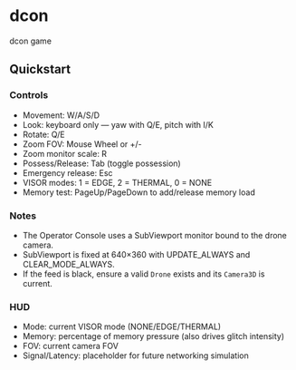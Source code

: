 # dcon
dcon game

## Quickstart

### Controls
- Movement: W/A/S/D
- Look: keyboard only — yaw with Q/E, pitch with I/K
- Rotate: Q/E
- Zoom FOV: Mouse Wheel or +/-
- Zoom monitor scale: R
- Possess/Release: Tab (toggle possession)
- Emergency release: Esc
- VISOR modes: 1 = EDGE, 2 = THERMAL, 0 = NONE
- Memory test: PageUp/PageDown to add/release memory load

### Notes
- The Operator Console uses a SubViewport monitor bound to the drone camera.
- SubViewport is fixed at 640×360 with UPDATE_ALWAYS and CLEAR_MODE_ALWAYS.
- If the feed is black, ensure a valid `Drone` exists and its `Camera3D` is current.

### HUD
- Mode: current VISOR mode (NONE/EDGE/THERMAL)
- Memory: percentage of memory pressure (also drives glitch intensity)
- FOV: current camera FOV
- Signal/Latency: placeholder for future networking simulation
